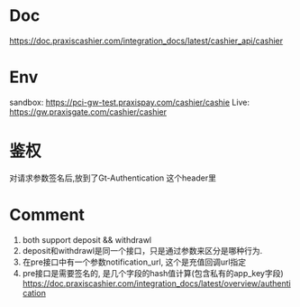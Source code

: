 Doc
==============
https://doc.praxiscashier.com/integration_docs/latest/cashier_api/cashier


Env
==============
sandbox: https://pci-gw-test.praxispay.com/cashier/cashie
Live: https://gw.praxisgate.com/cashier/cashier


鉴权
==============
对请求参数签名后,放到了Gt-Authentication 这个header里


Comment
===============
1. both support deposit && withdrawl
2. deposit和withdrawl是同一个接口，只是通过参数来区分是哪种行为.
3. 在pre接口中有一个参数notification_url, 这个是充值回调url指定
4. pre接口是需要签名的, 是几个字段的hash值计算(包含私有的app_key字段) https://doc.praxiscashier.com/integration_docs/latest/overview/authentication 